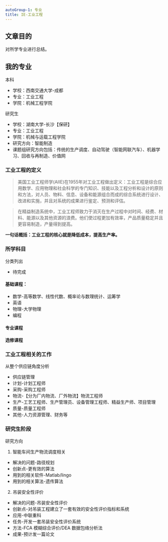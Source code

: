 ```yaml
---
autoGroup-1: 专业
title: IE-工业工程
---
```


## 文章目的
对所学专业进行总结。

## 我的专业
本科
* 学校：西南交通大学-成都
* 专业：工业工程
* 学院：机械工程学院

研究生
* 学校：湖南大学-长沙【保研】
* 专业：工业工程
* 学院：机械与运载工程学院
* 研究方向：智能制造
* 课题组研究方向包括：传统的生产调度、自动驾驶（智能网联汽车）、机器学习、回收与再制造、价值网

### 工业工程的定义
> 美国工业工程师学(AIIE)在1955年对工业工程做出定义：工业工程是综合应用数学、应用物理和社会科学的专门知识、技能以及工程分析和设计的原则和方法，对人员、物料、信息、设备和能源组合而成的综合系统进行设计、改进和实施，并且对系统的成果进行鉴定、预测和评估。

> 在精益制造系统中，工业工程师致力于消灭在生产过程中对时间、经费、材料、能源以及其他资源的浪费。他们使过程更加有效率，产品质量稳定并且更容易制造，产量得到提高。

**一句话概括：工业工程的核心就是降低成本，提高生产率。**

### 所学科目
分类列出
- 待完成

#### 基础课程：
* 数学-高等数学、线性代数、概率论与数理统计、运筹学
* 英语
* 物理-大学物理
* 编程

#### 专业课程
#### 选修课程

### 工业工程相关的工作
从整个供应链角度分析
* 供应链管理
* 计划-计划工程师
* 采购-采购工程师
* 物流-【分为厂内物流、厂外物流】物流工程师
* 生产-工艺工程师、生产管理员、设备管理工程师、精益生产师、项目管理
* 质量-质量工程师
* 其他-人力资源管理、财务等

### 研究生阶段
研究方向
1. 智能车间生产物流调度相关
* 解决的问题-路径规划
* 创新点-更有效的算法
* 用到的相关软件-Matlab/lingo
* 用到的相关算法-遗传算法

2. 吊装安全性评价
* 解决的问题-吊装安全性评价
* 创新点-对吊装工程建立了一套有效的安全性评价指标和系统
* 应用-中联重科
* 任务-开发一套吊装安全性评价系统
* 方法-FCA 模糊综合评价/DEA 数据包络分析法
* 成果-预计发一篇论文